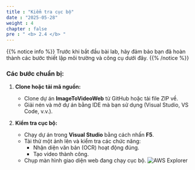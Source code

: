 ```yaml
---
title : "Kiểm tra cục bộ"
date : "2025-05-28"
weight : 4
chapter : false
pre : " <b> 2.4 </b> "
---
```


{{% notice info %}}
Trước khi bắt đầu bài lab, hãy đảm bảo bạn đã hoàn thành các bước thiết lập môi trường và công cụ dưới đây.
{{% /notice %}}

### Các bước chuẩn bị:

1. **Clone hoặc tải mã nguồn:**
   - Clone dự án **ImageToVideoWeb** từ GitHub hoặc tải file ZIP về.
   - Giải nén và mở dự án bằng IDE mà bạn sử dụng (Visual Studio, VS Code, v.v.).

2. **Kiểm tra cục bộ:**
   - Chạy dự án trong **Visual Studio** bằng cách nhấn **F5**.
   - Tải thử một ảnh lên và kiểm tra các chức năng:
     - Nhận diện văn bản (OCR) hoạt động đúng.
     - Tạo video thành công.
   - Chụp màn hình giao diện web đang chạy cục bộ.
![AWS Explorer](/images/2.prerequisite/anh7.png)